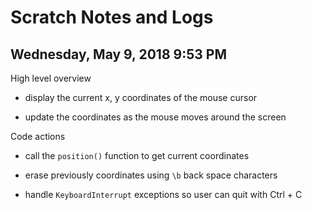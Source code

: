 # Scratch Notes and Logs

## Wednesday, May 9, 2018 9:53 PM

High level overview

* display the current x, y coordinates of the mouse cursor

* update the coordinates as the mouse moves around the screen

Code actions

* call the `position()` function to get current coordinates

* erase previously coordinates using `\b` back space characters

* handle `KeyboardInterrupt` exceptions so user can quit with Ctrl + C

